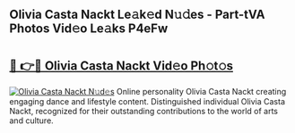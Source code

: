 ## Olivia Casta Nackt Le𝚊k𝚎d N𝚞𝚍es - Part-tVA Photos Vid𝚎o Le𝚊ks P4eFw

# <h2><a href="http://fbaikoh.evod.top/?m=Olivia+Casta+Nackt">🔗 👉🔴 Olivia Casta Nackt Vid𝚎o Ph𝚘t𝚘s</a></h2>

[![Olivia Casta Nackt N𝚞d𝚎s](https://i.imgur.com/8V9OHl7.gif)](http://fbaikoh.evod.top/?m=Olivia+Casta+Nackt)
Online personality Olivia Casta Nackt creating engaging dance and lifestyle content. Distinguished individual Olivia Casta Nackt, recognized for their outstanding contributions to the world of arts and culture. 
